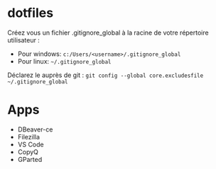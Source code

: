# dotfiles

Créez vous un fichier .gitignore_global à la racine de votre répertoire utilisateur :

* Pour windows: `c:/Users/<username>/.gitignore_global`
* Pour linux: `~/.gitignore_global`

Déclarez le auprès de git : `git config --global core.excludesfile ~/.gitignore_global`

# Apps

- DBeaver-ce
- Filezilla
- VS Code
- CopyQ
- GParted
